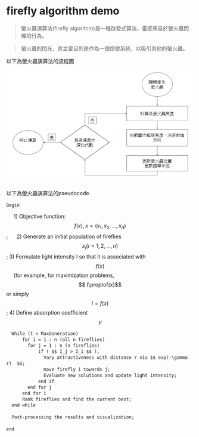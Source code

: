 # firefly algorithm demo

> 螢火蟲演算法(firefly algorithm)是一種啟發式算法，靈感來自於螢火蟲閃爍的行為。

> 螢火蟲的閃光，其主要目的是作為一個信號系統，以吸引其他的螢火蟲。

以下為螢火蟲演算法的流程圖

![PNG](img/flow.PNG)

以下為螢火蟲演算法的pseudocode

    Begin
      1) Objective function: $$ f(x), x=(x_1,x_2,...,x_d) $$;
      2) Generate an initial population of fireflies $$ x_i (i = 1,2,...,n) $$;
      3) Formulate light intensity I so that it is associated with $$ f(x) $$
      (for example, for maximization problems, $$ I\proptof(x)$$ or simply $$ I = f(x) $$;
      4) Define absorption coefficient $$ \gamma $$
     
      While (t < MaxGeneration)
          for i = 1 : n (all n fireflies)
            for j = 1 : n (n fireflies)
                if ( $$ I_j > I_i $$ ),
                  Vary attractiveness with distance r via $$ exp(-\gamma r)  $$;
                  move firefly i towards j;                
                  Evaluate new solutions and update light intensity;
                end if 
            end for j
          end for i
          Rank fireflies and find the current best;
      end while
    
      Post-processing the results and visualization;
    
    end
